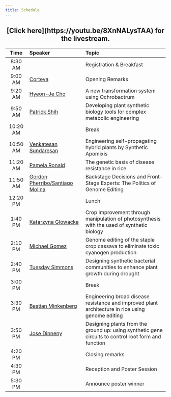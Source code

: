 ```yaml
---
title: Schedule
...
```


<center><h2>[Click here](https://youtu.be/8XnNALysTAA) for the livestream.</h2></center>

<!-- TODO alternating row colors? -->

| Time | Speaker | Topic
| :---: | :--- | :---- |
8:30 AM | | Registration & Breakfast
9:00 AM | [Corteva](https://www.corteva.com) | Opening Remarks
9:20 AM | [Hyeon-Je Cho](/speakers.html#cho) | A new transformation system using Ochrobactrum
9:50 AM | [Patrick Shih](/speakers.html#shih) | Developing plant synthetic biology tools for complex metabolic engineering
10:20 AM | | Break
10:50 AM | [Venkatesan Sundaresan](/speakers.html#sundaresan) | Engineering self-propagating hybrid plants by Synthetic Apomixis
11:20 AM | [Pamela Ronald](/speakers.html#ronald) | The genetic basis of disease resistance in rice
11:50 AM | [Gordon Pherribo/Santiago Molina](/speakers.html#molina) | Backstage Decisions and Front-Stage Experts: The Politics of Genome Editing
12:20 PM | | Lunch
1:40 PM | [Katarzyna Glowacka](/speakers.html#glowacka) | Crop improvement through manipulation of photosynthesis with the used of synthetic biology
2:10 PM | [Michael Gomez](/speakers.html#gomez) | Genome editing of the staple crop cassava to eliminate toxic cyanogen production
2:40 PM | [Tuesday Simmons](/speakers.html#simmons) | Designing synthetic bacterial communities to enhance plant growth during drought
3:00 PM | | Break
3:30 PM | [Bastian Minkenberg](/speakers.html#minkenberg) | Engineering broad disease resistance and improved plant architecture in rice using genome editing
3:50 PM | [Jose Dinneny](/speakers.html#dinneny) | Designing plants from the ground up: using synthetic gene circuits to control root form and function
4:20 PM | | Closing remarks
4:30 PM | | Reception and Poster Session
5:30 PM | | Announce poster winner

